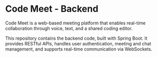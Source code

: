 # Code Meet - Backend

Code Meet is a web-based meeting platform that enables real-time collaboration through voice, text, and a shared coding editor.

This repository contains the backend code, built with Spring Boot. It provides RESTful APIs, handles user authentication, meeting and chat management, and supports real-time communication via WebSockets.
